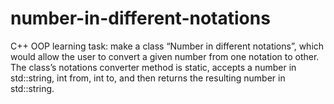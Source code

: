 # number-in-different-notations
 С++ OOP learning task: make a class “Number in different notations”, which would     allow the user to convert a given number from one notation to other. The class’s notations    converter method is static, accepts a number in std::string, int from, int to,     and then returns the resulting number in std::string.
